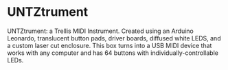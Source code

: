 # UNTZtrument
UNTZtrument: a Trellis MIDI Instrument. Created using an Arduino Leonardo, translucent button pads, driver boards, diffused white LEDS, and a custom laser cut enclosure. This box turns into a USB MIDI device that works with any computer and has 64 buttons with individually-controllable LEDs.
